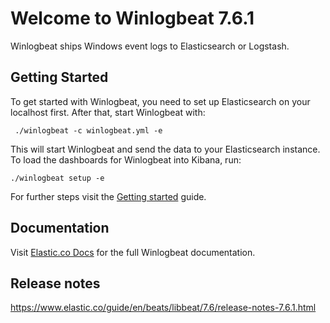 # Welcome to Winlogbeat 7.6.1

Winlogbeat ships Windows event logs to Elasticsearch or Logstash.

## Getting Started

To get started with Winlogbeat, you need to set up Elasticsearch on
your localhost first. After that, start Winlogbeat with:

     ./winlogbeat -c winlogbeat.yml -e

This will start Winlogbeat and send the data to your Elasticsearch
instance. To load the dashboards for Winlogbeat into Kibana, run:

    ./winlogbeat setup -e

For further steps visit the
[Getting started](https://www.elastic.co/guide/en/beats/winlogbeat/7.6/winlogbeat-getting-started.html) guide.

## Documentation

Visit [Elastic.co Docs](https://www.elastic.co/guide/en/beats/winlogbeat/7.6/index.html)
for the full Winlogbeat documentation.

## Release notes

https://www.elastic.co/guide/en/beats/libbeat/7.6/release-notes-7.6.1.html
